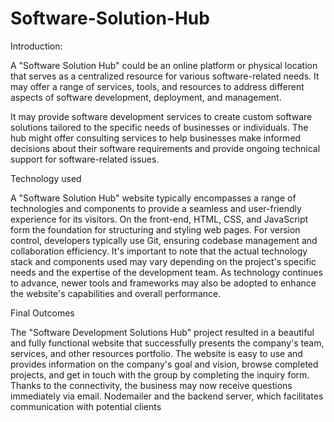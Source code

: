 # Software-Solution-Hub

Introduction:

A "Software Solution Hub" could be an online platform or physical location that serves as a centralized resource for various software-related needs. It may offer a range of services, tools, and resources to address different aspects of software development, deployment, and management.

It may provide software development services to create custom software solutions tailored to the specific needs of businesses or individuals.
The hub might offer consulting services to help businesses make informed decisions about their software requirements and provide ongoing technical support for software-related issues.


Technology used 

A "Software Solution Hub" website typically encompasses a range of technologies and components to provide a seamless and user-friendly experience for its visitors. On the front-end, HTML, CSS, and JavaScript form the foundation for structuring and styling web pages.
 For version control, developers typically use Git, ensuring codebase management and collaboration efficiency.
It's important to note that the actual technology stack and components used may vary depending on the project's specific needs and the expertise of the development team. As technology continues to advance, newer tools and frameworks may also be adopted to enhance the website's capabilities and overall performance.


Final Outcomes

The "Software Development Solutions Hub" project resulted in a beautiful and fully functional website that successfully presents the company's team, services, and other resources portfolio. The website is easy to use and provides information on the company's goal and vision, browse completed projects, and get in touch with the group by completing the inquiry form. Thanks to the connectivity, the business may now receive questions immediately via email. Nodemailer and the backend server, which facilitates communication with potential clients
